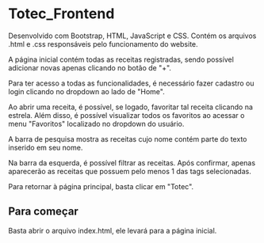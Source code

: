 # Totec_Frontend
Desenvolvido com Bootstrap, HTML, JavaScript e CSS.
Contém os arquivos .html e .css responsáveis pelo funcionamento do website.

A página inicial contém todas as receitas registradas, sendo possível adicionar novas apenas clicando no botão de "+".

Para ter acesso a todas as funcionalidades, é necessário fazer cadastro ou login clicando no dropdown ao lado de "Home".

Ao abrir uma receita, é possível, se logado, favoritar tal receita clicando na estrela. Além disso, é possível visualizar todos os favoritos 
ao acessar o menu "Favoritos" localizado no dropdown do usuário.

A barra de pesquisa mostra as receitas cujo nome contém parte do texto inserido em seu nome.

Na barra da esquerda, é possível filtrar as receitas. Após confirmar, apenas aparecerão as receitas que possuem pelo menos 1 das tags selecionadas.

Para retornar à página principal, basta clicar em "Totec".

## Para começar

Basta abrir o arquivo index.html, ele levará para a página inicial.